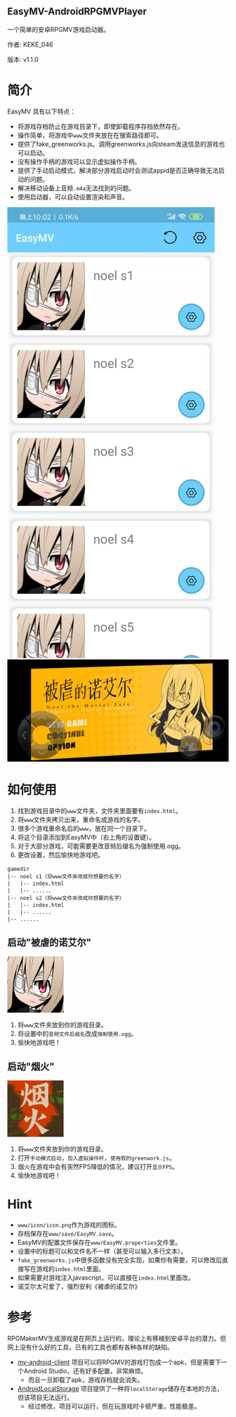 ## EasyMV-AndroidRPGMVPlayer
一个简单的安卓RPGMV游戏启动器。

作者: KEKE_046

版本: v1.1.0

# 简介

EasyMV 具有以下特点：
* 将游戏存档防止在游戏目录下，即使卸载程序存档依然存在。
* 操作简单，将游戏中`www`文件夹放在在搜索路径即可。
* 提供了fake_greenworks.js。调用greenworks.js向steam发送信息的游戏也可以启动。
* 没有操作手柄的游戏可以显示虚拟操作手柄。
* 提供了手动启动模式，解决部分游戏启动时会测试appid是否正确导致无法启动的问题。
* 解决移动设备上音频`.m4a`无法找到的问题。
* 使用启动器，可以自动设置渲染和声音。

<img src='fig/app1.jpg'/>
<img src='fig/app2.jpg'/>


# 如何使用

1. 找到游戏目录中的`www`文件夹，文件夹里面要有`index.html`。
2. 将`www`文件夹拷贝出来，重命名成游戏的名字。
3. 很多个游戏重命名后的`www`，放在同一个目录下。
4. 将这个目录添加到EasyMV中（右上角的设置键）。
5. 对于大部分游戏，可能需要更改音频后缀名为强制使用.ogg。
6. 更改设置，然后愉快地游戏吧。
```
gamedir
|-- noel s1（将www文件夹改成你想要的名字）
|   |-- index.html
|   |-- ......
|-- noel s2（将www文件夹改成你想要的名字）
|   |-- index.html
|   |-- ......
|-- ......
```

## 启动"被虐的诺艾尔"
<img src='fig/noel.png'/>

1. 将`www`文件夹放到你的游戏目录。
2. 将设置中的`音频文件后缀名`改成`强制使用.ogg`。
3. 愉快地游戏吧！

## 启动"烟火"
<img src='fig/fireworks.png'/>

1. 将`www`文件夹放到你的游戏目录。
2. 打开`手动模式启动`，`加入虚拟操作杆`，`使用假的greenwork.js`。
3. 烟火在游戏中会有突然FPS降低的情况，建议打开`显示FPS`。
4. 愉快地游戏吧！

# Hint

* `www/icon/icon.png`作为游戏的图标。
* 存档保存在`www/save/EasyMV.save`。
* EasyMV的配置文件保存在`www/EasyMV.properties`文件里。
* 设置中的标题可以和文件名不一样（甚至可以输入多行文本）。
* `fake_greenworks.js`中很多函数没有完全实现，如果你有需要，可以修改后直接写在游戏的`index.html`里面。
* 如果需要对游戏注入javascript，可以直接在`index.html`里面改。
* 诺艾尔太可爱了，强烈安利《被虐的诺艾尔》

# 参考

RPGMakerMV生成游戏是在网页上运行的，理论上有移植到安卓平台的潜力。但网上没有什么好的工具，已有的工具也都有各种各样的缺陷。

* [mv-android-client](https://github.com/AltimitSystems/mv-android-client) 项目可以将RPGMV的游戏打包成一个apk，但是需要下一个Android Studio，还有好多配置，非常麻烦。
  * 而且一旦卸载了apk，游戏存档就会消失。
* [AndroidLocalStorage](https://github.com/didimoo/AndroidLocalStorage) 项目提供了一种将`localStorage`储存在本地的方法，但该项目无法运行。
  * 经过修改，项目可以运行，但在玩游戏时卡顿严重，性能极差。
